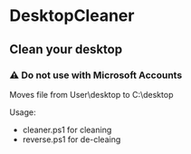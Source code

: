 # DesktopCleaner
## Clean your desktop

### :warning: Do not use with Microsoft Accounts

Moves file from User\desktop to C:\desktop

Usage:
* cleaner.ps1 for cleaning
* reverse.ps1 for de-cleaing
